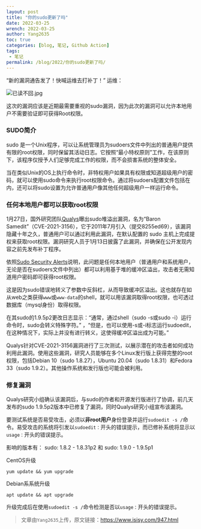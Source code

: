 ```yaml
---
layout: post
title: "你的sudo更新了吗"
date: 2022-03-25
wrench: 2022-03-25
author: Yang2635
toc: true
categories: [blog, 笔记, Github Action]
tags:
 - 笔记
permalink: /blog/2022/你的sudo更新了吗/
---
```


“新的漏洞通告发了！快喊运维去打补丁！”
运维：

![已读不回.jpg][1]

这次的漏洞应该是近期最需要重视的sudo漏洞，因为此次的漏洞可以允许本地用户不需要验证即可获得Root权限。



### SUDO简介

sudo 是一个Unix程序，可以让系统管理员为sudoers文件中列出的普通用户提供有限的root权限，同时保留其活动日志。它按照“最小特权原则”工作，在该原则下，该程序仅授予人们足够完成工作的权限，而不会损害系统的整体安全。

当在类似Unix的OS上执行命令时，非特权用户如果具有权限或知道超级用户的密码，就可以使用sudo命令来执行root权限命令。通过将sudoers配置文件包括在内，还可以将sudo设置为允许普通用户像其他任何超级用户一样运行命令。



### 任何本地用户都可以获取root权限 ###

1月27日，国外研究团队[Qualys][2]曝出sudo堆溢出漏洞，名为“Baron Samedit”（CVE-2021-3156），它于2011年7月引入（提交8255ed69），该漏洞隐藏十年之久，普通用户可以通过利用此漏洞，在默认配置的 sudo 主机上完成提权来获取root权限。漏洞研究人员于1月13日披露了此漏洞，并确保在公开发现内容之前先发布补丁程序。

依照[Sudo Security Alerts][3]说明，此问题是任何本地用户（普通用户和系统用户，无论是否在sudoers文件中列出）都可以利用基于堆的缓冲区溢出，攻击者无需知道用户密码即可获得root权限。

这是因为sudo错误地转义了参数中反斜杠，从而导致缓冲区溢出。这也就存在如从web之类获得`www`或`www-data`的shell，就可以用该漏洞取得root权限，也可透过数据库（mysql身份）取得权限。

在其sudo的1.9.5p2更改日志显示：“通常，通过shell（sudo -s或sudo -i）运行命令时，sudo会转义特殊字符。” ，“但是，也可以使用-s或-i标志运行sudoedit，在这种情况下，实际上并没有进行转义，这使得缓冲区溢出成为可能。”

Qualys针对CVE-2021-3156漏洞进行了三次测试，以展示潜在的攻击者如何成功利用此漏洞。使用这些漏洞，研究人员能够在多个Linux发行版上获得完整的root权限，包括Debian 10（sudo 1.8.27），Ubuntu 20.04（sudo 1.8.31）和Fedora 33（sudo 1.9.2）。其他操作系统和发行版也可能会被利用。



### 修复漏洞 ###

Qualys研究小组确认该漏洞后，与sudo的作者和开源发行版进行了协调，前几天发布的sudo 1.9.5p2版本中已修复了漏洞，同时Qualys研究小组宣布该漏洞。

要测试系统是否易受攻击，必须以**非root用户**身份登录并运行`sudoedit -s /`命令。易受攻击的系统将引发以`sudoedit：`开头的错误提示，而已修补系统将显示以`usage：`开头的错误提示。

影响的版本有：
sudo: 1.8.2 - 1.8.31p2
和
sudo: 1.9.0 - 1.9.5p1

CentOS升级
```ssh
yum update && yum upgrade
```
Debian系系统升级
```ssh
apt update && apt upgrade
```
升级完成后在使用`sudoedit -s /`命令检测是否以`usage：`开头的错误提示。

>文章由`Yang2635`上传，原文链接：https://www.isisy.com/947.html


[1]: https://www.isisy.com/usr/uploads/2021/01/2864813737.jpg
[2]: https://blog.qualys.com/vulnerabilities-research/2021/01/26/cve-2021-3156-heap-based-buffer-overflow-in-sudo-baron-samedit
[3]: https://www.sudo.ws/security.html